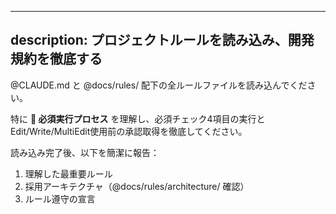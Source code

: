 <!--
Based on ai-coding-project-boilerplate by Shinsuke Kagawa
https://github.com/shinpr/ai-coding-project-boilerplate
-->

---
description: プロジェクトルールを読み込み、開発規約を徹底する
---

@CLAUDE.md と @docs/rules/ 配下の全ルールファイルを読み込んでください。

特に **🚨 必須実行プロセス** を理解し、必須チェック4項目の実行とEdit/Write/MultiEdit使用前の承認取得を徹底してください。

読み込み完了後、以下を簡潔に報告：
1. 理解した最重要ルール
2. 採用アーキテクチャ（@docs/rules/architecture/ 確認）
3. ルール遵守の宣言